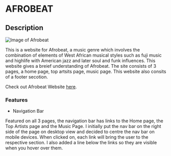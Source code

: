 # **AFROBEAT**

## Description 

 ![Image of Afrobeat](https//divine-97.github.io/AFROBEAT-PROJECTS/assets/images/afrobwesite.jpg")

This is a website for Afrobeat, a music genre which involves the combination of elements of West African musical styles such as fuji music and highlife with American jazz and later soul and funk influences. This website gives a breief understanding of Afrobeat. The site consists of 3 pages, a home page, top artsits page, music page. This website also consits of a footer secotion.

Check out Afrobeat Website [here](https://divine-97.github.io/AFROBEAT-PROJECTS/).

### Features 
* Navigation Bar

Featured on all 3 pages, the navigation bar has links to the Home page, the Top Artists page and the Music Page. I initially put the nav bar on the right side of the page on desktop view and decided to centre the nav bar on mobile devices.  When clicked on, each link will bring the user to the respective section. I also added a line below the links so they are visible when you hover over them. 
